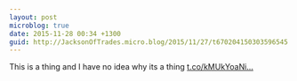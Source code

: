 ```yaml
---
layout: post
microblog: true
date: 2015-11-28 00:34 +1300
guid: http://JacksonOfTrades.micro.blog/2015/11/27/t670204150303596545.html
---
```

This is a thing and I have no idea why its a thing [t.co/kMUkYoaNi...](https://t.co/kMUkYoaNib)
